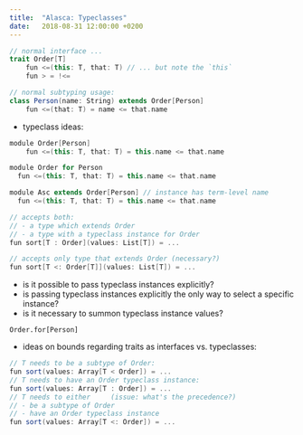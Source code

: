 ```yaml
---
title:  "Alasca: Typeclasses"
date:   2018-08-31 12:00:00 +0200
---
```


```scala
// normal interface ...
trait Order[T]
	fun <=(this: T, that: T) // ... but note the `this`
	fun > = !<=

// normal subtyping usage:
class Person(name: String) extends Order[Person]
	fun <=(that: T) = name <= that.name
```

- typeclass ideas:

```scala
module Order[Person]
	fun <=(this: T, that: T) = this.name <= that.name

module Order for Person
  fun <=(this: T, that: T) = this.name <= that.name

module Asc extends Order[Person] // instance has term-level name
  fun <=(this: T, that: T) = this.name <= that.name

// accepts both:
// - a type which extends Order
// - a type with a typeclass instance for Order
fun sort[T : Order](values: List[T]) = ...

// accepts only type that extends Order (necessary?)
fun sort[T <: Order[T]](values: List[T]) = ...
```

- is it possible to pass typeclass instances explicitly?
- is passing typeclass instances explicitly the only way to select a specific instance?
- is it necessary to summon typeclass instance values?

```
Order.for[Person]
```

- ideas on bounds regarding traits as interfaces vs. typeclasses:

```scala
// T needs to be a subtype of Order:
fun sort(values: Array[T < Order]) = ...
// T needs to have an Order typeclass instance:
fun sort(values: Array[T : Order]) = ...
// T needs to either     (issue: what's the precedence?)
// - be a subtype of Order
// - have an Order typeclass instance
fun sort(values: Array[T <: Order]) = ...
```